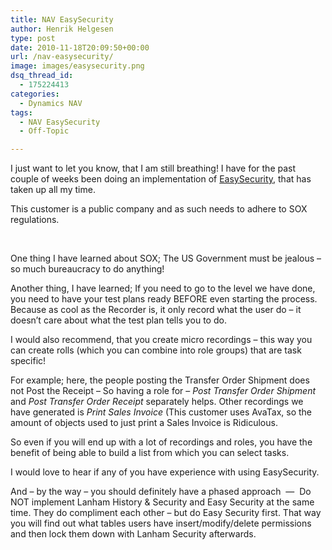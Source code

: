 ```yaml
---
title: NAV EasySecurity
author: Henrik Helgesen
type: post
date: 2010-11-18T20:09:50+00:00
url: /nav-easysecurity/
image: images/easysecurity.png
dsq_thread_id:
  - 175224413
categories:
  - Dynamics NAV
tags:
  - NAV EasySecurity
  - Off-Topic

---
```

I just want to let you know, that I am still breathing! I have for the past couple of weeks been doing an implementation of [EasySecurity](http://mergetool.com/products/easysecurity.html), that has taken up all my time.

This customer is a public company and as such needs to adhere to SOX regulations.

&nbsp;

One thing I have learned about SOX; The US Government must be jealous – so much bureaucracy to do anything!

<!--more-->

Another thing, I have learned; If you need to go to the level we have done, you need to have your test plans ready BEFORE even starting the process. Because as cool as the Recorder is, it only record what the user do – it doesn’t care about what the test plan tells you to do.

I would also recommend, that you create micro recordings – this way you can create rolls (which you can combine into role groups) that are task specific!

For example; here, the people posting the Transfer Order Shipment does not Post the Receipt – So having a role for – _Post Transfer Order Shipment_ and _Post Transfer Order Receipt_ separately helps. Other recordings we have generated is _Print Sales Invoice_ (This customer uses AvaTax, so the amount of objects used to just print a Sales Invoice is Ridiculous.

So even if you will end up with a lot of recordings and roles, you have the benefit of being able to build a list from which you can select tasks.

I would love to hear if any of you have experience with using EasySecurity.

And – by the way – you should definitely have a phased approach  &#8212;  Do NOT implement Lanham History & Security and Easy Security at the same time. They do compliment each other – but do Easy Security first. That way you will find out what tables users have insert/modify/delete permissions and then lock them down with Lanham Security afterwards.
